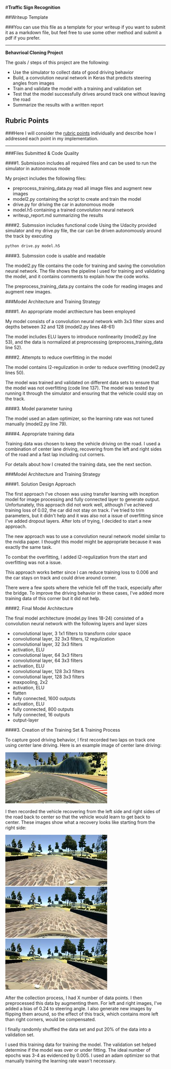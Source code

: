 #**Traffic Sign Recognition** 

##Writeup Template

###You can use this file as a template for your writeup if you want to submit it as a markdown file, but feel free to use some other method and submit a pdf if you prefer.

---

**Behavrioal Cloning Project**

The goals / steps of this project are the following:
* Use the simulator to collect data of good driving behavior
* Build, a convolution neural network in Keras that predicts steering angles from images
* Train and validate the model with a training and validation set
* Test that the model successfully drives around track one without leaving the road
* Summarize the results with a written report


[//]: # (Image References)

[image2]: ./examples/center_2017_02_12_10_51_07_581.jpg "Center Lane Driving"
[image3]: ./examples/left_2017_02_12_21_04_53_780.jpg "Recovery Image"
[image4]: ./examples/center_2017_02_12_21_04_53_780.jpg "Recovery Image"
[image5]: ./examples/right_2017_02_12_21_04_53_780.jpg "Recovery Image"
[image6]: ./examples/placeholder_small.png "Normal Image"
[image7]: ./examples/placeholder_small.png "Flipped Image"

## Rubric Points
###Here I will consider the [rubric points](https://review.udacity.com/#!/rubrics/432/view) individually and describe how I addressed each point in my implementation.  

---
###Files Submitted & Code Quality

####1. Submission includes all required files and can be used to run the simulator in autonomous mode

My project includes the following files:
* preprocess_training_data.py read all image files and augment new images
* model2.py containing the script to create and train the model
* drive.py for driving the car in autonomous mode
* model.h5 containing a trained convolution neural network 
* writeup_report.md summarizing the results

####2. Submssion includes functional code
Using the Udacity provided simulator and my drive.py file, the car can be driven autonomously around the track by executing 
```sh
python drive.py model.h5
```

####3. Submssion code is usable and readable

The model2.py file contains the code for training and saving the convolution neural network. The file shows the pipeline I used for training and validating the model, and it contains comments to explain how the code works.

The preprocess_training_data.py contains the code for reading images and augment new images. 

###Model Architecture and Training Strategy

####1. An appropriate model arcthiecture has been employed

My model consists of a convolution neural network with 3x3 filter sizes and depths between 32 and 128 (model2.py lines 48-61) 

The model includes ELU layers to introduce nonlinearity (model2.py line 53), and the data is normalized at preprocessing (preprocess_training_data line 52). 

####2. Attempts to reduce overfitting in the model

The model contains l2-regulization in order to reduce overfitting (model2.py lines 50). 

The model was trained and validated on different data sets to ensure that the model was not overfitting (code line 137). The model was tested by running it through the simulator and ensuring that the vehicle could stay on the track.

####3. Model parameter tuning

The model used an adam optimizer, so the learning rate was not tuned manually (model2.py line 79).

####4. Appropriate training data

Training data was chosen to keep the vehicle driving on the road. I used a combination of center lane driving, recovering from the left and right sides of the road and a fast lap including cut corners.

For details about how I created the training data, see the next section. 

###Model Architecture and Training Strategy

####1. Solution Design Approach

The first approach I've chosen was using transfer learning with inception model for image processing and fully connected layer to generate output. Unfortunately, this approach did not work well, although I've achieved training loss of 0.02, the car did not stay on track. I've tried to trim parameters, but it didn't help and it was also not a issue of overfitting since I've added dropout layers. After lots of trying, I decided to start a new approach.

The new approach was to use a convolution neural network model similar to the nvidia paper. I thought this model might be appropriate because it was exactly the same task.

To combat the overfitting, I added l2-regulization from the start and overfitting was not a issue. 

This approach works better since I can reduce training loss to 0.006 and the car stays on track and could drive around corner.

There were a few spots where the vehicle fell off the track, especially after the bridge. To improve the driving behavior in these cases, I've added more training data of this corner but it did not help.


####2. Final Model Architecture

The final model architecture (model.py lines 18-24) consisted of a convolution neural network with the following layers and layer sizes 

- convolutional layer, 3 1x1 filters to transform color space
- convolutional layer, 32 3x3 filters, l2 regulization
- convolutional layer, 32 3x3 filters
- activation, ELU
- convolutional layer, 64 3x3 filters
- convolutional layer, 64 3x3 filters
- activation, ELU
- convolutional layer, 128 3x3 filters
- convolutional layer, 128 3x3 filters
- maxpooling, 2x2
- activation, ELU
- flatten
- fully connected, 1600 outputs
- activation, ELU
- fully connected, 800 outputs
- fully connected, 16 outputs
- output-layer

####3. Creation of the Training Set & Training Process

To capture good driving behavior, I first recorded two laps on track one using center lane driving. Here is an example image of center lane driving:

![alt text][image2]

I then recorded the vehicle recovering from the left side and right sides of the road back to center so that the vehicle would learn to get back to center. These images show what a recovery looks like starting from the right side:

![alt text][image3]
![alt text][image4]
![alt text][image5]


After the collection process, I had X number of data points. I then preprocessed this data by augmenting them. For left and right images, I've added a bias of 0.24 to steering angle. I also generate new images by flipping them around, so the effect of this track, which contains more left than right corners, would be compensated.


I finally randomly shuffled the data set and put 20% of the data into a validation set. 

I used this training data for training the model. The validation set helped determine if the model was over or under fitting. The ideal number of epochs was 3-4 as evidenced by 0.005. I used an adam optimizer so that manually training the learning rate wasn't necessary.